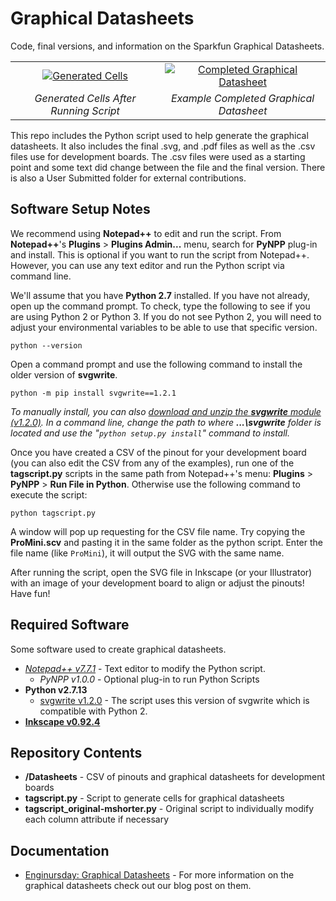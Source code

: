Graphical Datasheets
========================================

Code, final versions, and information on the Sparkfun Graphical Datasheets.

<table class="table table-hover table-striped table-bordered">
  <tr align="center">
   <td><a href="https://cdn.sparkfun.com/assets/home_page_posts/1/9/4/7/ProMiniRaw.png"><img src="https://cdn.sparkfun.com/assets/home_page_posts/1/9/4/7/ProMiniRaw.png" alt="Generated Cells"></a></td>
   <td><a href="https://cdn.sparkfun.com/assets/home_page_posts/1/9/4/7/ProMini16MHzv1.png"><img src="https://cdn.sparkfun.com/assets/home_page_posts/1/9/4/7/ProMini16MHzv1.png" alt="Completed Graphical Datasheet"></a></td>
  </tr>
  <tr align="center">
   <td><i>Generated Cells After Running Script</i></td>
   <td><i>Example Completed Graphical Datasheet</i></td>
  </tr>
</table>

This repo includes the Python script used to help generate the graphical datasheets.  It also includes the final .svg, and .pdf files as well as the .csv files use for development boards.  The .csv files were used as a starting point and some text did change between the file and the final version.  There is also a User Submitted folder for external contributions.

Software Setup Notes
-------------------

We recommend using **Notepad++** to edit and run the script. From **Notepad++**'s **Plugins** > **Plugins Admin...** menu, search for **PyNPP** plug-in and install. This is optional if you want to run the script from Notepad++. However, you can use any text editor and run the Python script via command line. 

We'll assume that you have **Python 2.7** installed. If you have not already, open up the command prompt. To check, type the following to see if you are using Python 2 or Python 3. If you do not see Python 2, you will need to adjust your environmental variables to be able to use that specific version.

    python --version

Open a command prompt and use the following command to install the older version of **svgwrite**.

    python -m pip install svgwrite==1.2.1

*To manually install, you can also [download and unzip the **svgwrite** module (v1.2.0)](https://pypi.python.org/pypi/svgwrite/). In a command line, change the path to where **...\svgwrite** folder is located and use the "`python setup.py install`" command to install.*

Once you have created a CSV of the pinout for your development board (you can also edit the CSV from any of the examples), run one of the **tagscript.py** scripts in the same path from Notepad++'s menu: **Plugins** > **PyNPP** > **Run File in Python**. Otherwise use the following command to execute the script:

    python tagscript.py

A window will pop up requesting for the CSV file name. Try copying the **ProMini.scv** and pasting it in the same folder as the python script. Enter the file name (like `ProMini`), it will output the SVG with the same name. 

After running the script, open the SVG file in Inkscape (or your Illustrator) with an image of your development board to align or adjust the pinouts! Have fun!

Required Software
-------------------

Some software used to create graphical datasheets.

* *[Notepad++ v7.7.1](https://notepad-plus-plus.org/downloads/v7.7.1/)* - Text editor to modify the Python script.
  * *PyNPP v1.0.0* -  Optional plug-in to run Python Scripts
* **Python v2.7.13**
  * [svgwrite v1.2.0](https://pypi.python.org/pypi/svgwrite/) - The script uses this version of svgwrite which is compatible with Python 2. 
* **[Inkscape v0.92.4](https://inkscape.org/release/inkscape-0.92.4/)**

Repository Contents
-------------------

* **/Datasheets** - CSV of pinouts and graphical datasheets for development boards
* **tagscript.py** - Script to generate cells for graphical datasheets
* **tagscript_original-mshorter.py** - Original script to individually modify each column attribute if necessary

Documentation
--------------

* [Enginursday: Graphical Datasheets](https://www.sparkfun.com/news/1947) - For more information on the graphical datasheets check out our blog post on them.
